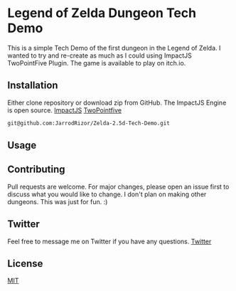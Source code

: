 # Legend of Zelda Dungeon Tech Demo

This is a simple Tech Demo of the first dungeon in the Legend of Zelda.
I wanted to try and re-create as much as I could using ImpactJS TwoPointFive Plugin. 
The game is available to play on itch.io.

## Installation

Either clone repository or download zip from GitHub. The ImpactJS Engine is open source.
[ImpactJS](https://github.com/phoboslab/Impact)
[TwoPointfive](https://github.com/phoboslab/TwoPointFive)

```bash
git@github.com:JarrodRizor/Zelda-2.5d-Tech-Demo.git
```

## Usage

## Contributing
Pull requests are welcome. For major changes, please open an issue first to discuss what you would like to change. I don't plan on making other dungeons. This was just for fun. :)

## Twitter
Feel free to message me on Twitter if you have any questions.
[Twitter](https://twitter.com/JarrodR87)


## License
[MIT](https://choosealicense.com/licenses/mit/)

